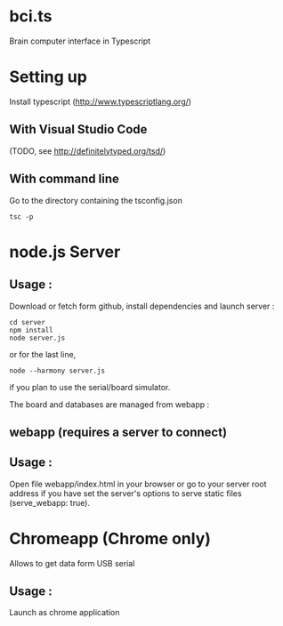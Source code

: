 # bci.ts
Brain computer interface in Typescript

Setting up
==========

Install typescript (http://www.typescriptlang.org/)

With Visual Studio Code
-----------------------
(TODO, see http://definitelytyped.org/tsd/)

With command line
-----------------

Go to the directory containing the tsconfig.json

```
tsc -p
```

node.js Server
============

Usage :
------------
Download or fetch form github, install dependencies and launch server :
```
cd server
npm install
node server.js
```
or for the last line,
```
node --harmony server.js
```
if you plan to use the serial/board simulator.

The board and databases are managed from webapp :

webapp (requires a server to connect)
---------------------------------------------------------------

Usage :
------------
Open file webapp/index.html in your browser
or go to your server root address if you have set the server's options to serve static files (serve_webapp: true).


Chromeapp (Chrome only)
======================

Allows to get data form USB serial

Usage :
------------
Launch as chrome application